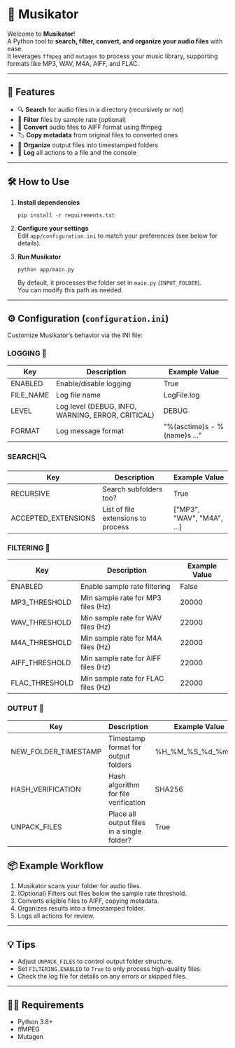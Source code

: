 # 🎵 Musikator

Welcome to **Musikator**!  
A Python tool to **search, filter, convert, and organize your audio files** with ease.  
It leverages `ffmpeg` and `mutagen` to process your music library, supporting formats like MP3, WAV, M4A, AIFF, and FLAC.

---

## 🚀 Features

- 🔍 **Search** for audio files in a directory (recursively or not)
- 🧹 **Filter** files by sample rate (optional)
- 🔄 **Convert** audio files to AIFF format using ffmpeg
- 🏷️ **Copy metadata** from original files to converted ones
- 📁 **Organize** output files into timestamped folders
- 📝 **Log** all actions to a file and the console

---

## 🛠️ How to Use

1. **Install dependencies**  
   ```
   pip install -r requirements.txt
   ```

2. **Configure your settings**  
   Edit `app/configuration.ini` to match your preferences (see below for details).

3. **Run Musikator**  
   ```
   python app/main.py
   ```
   By default, it processes the folder set in `main.py` (`INPUT_FOLDER`).  
   You can modify this path as needed.

---

## ⚙️ Configuration (`configuration.ini`)

Customize Musikator’s behavior via the INI file:

### LOGGING 📝

| Key         | Description                                      | Example Value                |
|-------------|--------------------------------------------------|------------------------------|
| ENABLED     | Enable/disable logging                           | True                         |
| FILE_NAME   | Log file name                                    | LogFile.log                  |
| LEVEL       | Log level (DEBUG, INFO, WARNING, ERROR, CRITICAL)| DEBUG                        |
| FORMAT      | Log message format                               | "%(asctime)s - %(name)s ..." |

### SEARCH]🔍

| Key                | Description                                 | Example Value                |
|--------------------|---------------------------------------------|------------------------------|
| RECURSIVE          | Search subfolders too?                      | True                         |
| ACCEPTED_EXTENSIONS| List of file extensions to process          | ["MP3", "WAV", "M4A", ...]   |

### FILTERING 🧹

| Key           | Description                                      | Example Value                |
|---------------|--------------------------------------------------|------------------------------|
| ENABLED       | Enable sample rate filtering                     | False                        |
| MP3_THRESHOLD | Min sample rate for MP3 files (Hz)               | 20000                        |
| WAV_THRESHOLD | Min sample rate for WAV files (Hz)               | 22000                        |
| M4A_THRESHOLD | Min sample rate for M4A files (Hz)               | 22000                        |
| AIFF_THRESHOLD| Min sample rate for AIFF files (Hz)              | 22000                        |
| FLAC_THRESHOLD| Min sample rate for FLAC files (Hz)              | 22000                        |

### OUTPUT 📁

| Key                | Description                                 | Example Value                |
|--------------------|---------------------------------------------|------------------------------|
| NEW_FOLDER_TIMESTAMP| Timestamp format for output folders         | %H_%M_%S_%d_%m_%Y            |
| HASH_VERIFICATION  | Hash algorithm for file verification        | SHA256                       |
| UNPACK_FILES       | Place all output files in a single folder?  | True                         |

## 📦 Example Workflow

1. Musikator scans your folder for audio files.
2. (Optional) Filters out files below the sample rate threshold.
3. Converts eligible files to AIFF, copying metadata.
4. Organizes results into a timestamped folder.
5. Logs all actions for review.

---

## 💡 Tips

- Adjust `UNPACK_FILES` to control output folder structure.
- Set `FILTERING.ENABLED` to `True` to only process high-quality files.
- Check the log file for details on any errors or skipped files.

---

## 🧑‍💻 Requirements

- Python 3.8+
- ffMPEG
- Mutagen
